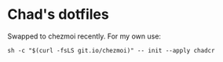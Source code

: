 # Chad's dotfiles

Swapped to chezmoi recently. For my own use:

    sh -c "$(curl -fsLS git.io/chezmoi)" -- init --apply chadcr
